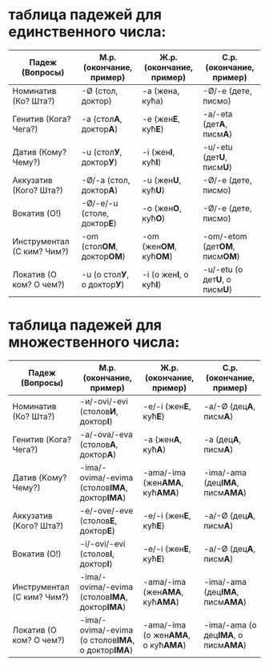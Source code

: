 # таблица падежей для единственного числа:
| Падеж (Вопросы) | М.р. (окончание, пример) | Ж.р. (окончание, пример) | С.р. (окончание, пример) |
| --- | --- | --- | --- |
| Номинатив (Ко? Шта?) | -Ø (стол, доктор) | -a (жена, кућа) | -Ø/-e (дете, писмо) |
| Генитив (Кога? Чега?) | -a (стол**А**, доктор**А**) | -e (жен**Е**, кућ**Е**) | -a/-eta (дет**A**, писм**A**) |
| Датив (Кому? Чему?) | -u (стол**У**, доктор**У**) | -i (жен**I**, кућ**I**) | -u/-etu (дет**U**, писм**U**) |
| Аккузатив (Кого? Шта?) | -Ø/-a (стол, доктор**A**) | -u (жен**U**, кућ**U**) | -Ø/-e (дете, писмо) |
| Вокатив (О!) | -Ø/-e/-u (столе, доктор**E**) | -o (жен**O**, кућ**O**) | -Ø/-e (дете, писмо) |
| Инструментал (С ким? Чим?) | -om (стол**ОМ**, доктор**ОМ**) | -om (жен**OM**, кућ**OM**) | -om/-etom (дет**ОМ**, писм**ОМ**) |
| Локатив (О ком? О чем?) | -u (о стол**У**, о доктор**У**) | -i (о жен**I**, о кућ**I**) | -u/-etu (о дет**U**, о писм**U**) |



# таблица падежей для множественного числа:

| Падеж (Вопросы) | М.р. (окончание, пример) | Ж.р. (окончание, пример) | С.р. (окончание, пример) |
| --- | --- | --- | --- |
| Номинатив (Ко? Шта?) | -и/-ovi/-evi (столов**И**, доктор**I**) | -e/-i (жен**E**, кућ**E**) | -a/-Ø (дец**A**, писм**A**) |
| Генитив (Kога? Чега?) | -a/-ova/-eva (столов**A**, доктор**A**) | -a (жен**A**, кућ**A**) | -a (дец**A**, писм**A**) |
| Датив (Kому? Чему?) | -ima/-ovima/-evima (столов**IMA**, доктор**IMA**) | -ama/-ima (жен**AMA**, кућ**AMA**) | -ima/-ama (дец**IMA**, писм**AMA**) |
| Аккузатив (Kого? Шта?) | -e/-ove/-eve (столов**E**, доктор**E**) | -e/-i (жен**E**, кућ**E**) | -a/-Ø (дец**A**, писм**A**) |
| Вокатив (О!) | -i/-ovi/-evi (столов**I**, доктор**I**) | -e/-i (жен**E**, кућ**E**) | -a/-Ø (дец**A**, писм**A**) |
| Инструментал (C ким? Чим?) | -ima/-ovima/-evima (столов**IMA**, доктор**IMA**) | -ama/-ima (жен**AMA**, кућ**AMA**) | -ima/-ama (дец**IMA**, писм**AMA**) |
| Локатив (О ком? О чем?) | -ima/-ovima/-evima (о столов**IMA**, о доктор**IMA**) | -ama/-ima (о жен**AMA**, о кућ**AMA**) | -ima/-ama (о дец**IMA**, о писм**AMA**) |

